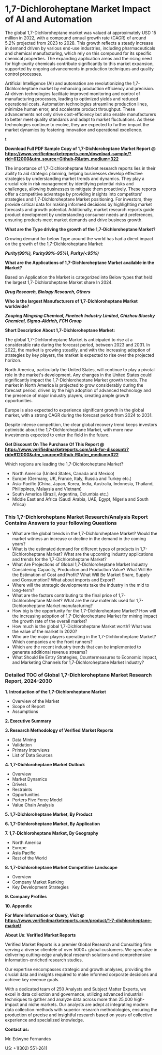 <meta name="title" content="Global  1,7-Dichloroheptane Market Impact of AI and Automation"><meta name="description" content="  The global 1,7-Dichloroheptane market was valued at approximately USD 15 million in 2022, with a compound annual growth rate (CAGR) of around 5.2% projected from 202"><meta name="title" content=" 1,7-Dichloroheptane Market Size, Share, Scope, Trends, Growth, Opportunities, Analysis, Forecast"> <h1>1,7-Dichloroheptane Market Impact of AI and Automation</h1> <p>The global 1,7-Dichloroheptane market was valued at approximately USD 15 million in 2022, with a compound annual growth rate (CAGR) of around 5.2% projected from 2023 to 2028. This growth reflects a steady increase in demand driven by various end-use industries, including pharmaceuticals and chemical manufacturing, which rely on this compound for its specific chemical properties. The expanding application areas and the rising need for high-purity chemicals contribute significantly to this market expansion, supported by ongoing advancements in production techniques and quality control processes.</p> <p>Artificial Intelligence (AI) and automation are revolutionizing the 1,7-Dichloroheptane market by enhancing production efficiency and precision. AI-driven technologies facilitate improved monitoring and control of manufacturing processes, leading to optimized yields and reduced operational costs. Automation technologies streamline production lines, minimize human error, and accelerate product throughput. These advancements not only drive cost-efficiency but also enable manufacturers to better meet quality standards and adapt to market fluctuations. As these technologies continue to evolve, they are expected to further impact the market dynamics by fostering innovation and operational excellence.</p> t</p><p id="" class=""><strong>Download Full PDF Sample Copy of 1,7-Dichloroheptane Market Report @ <a href="https://www.verifiedmarketreports.com/download-sample/?rid=612000&utm_source=Github-R&utm_medium=322" target="_blank">https://www.verifiedmarketreports.com/download-sample/?rid=612000&utm_source=Github-R&utm_medium=322</a></strong></p><p>The importance of&nbsp;1,7-Dichloroheptane Market research reports lies in their ability to aid strategic planning, helping businesses develop effective strategies by understanding market trends and dynamics. They play a crucial role in risk management by identifying potential risks and challenges, allowing businesses to mitigate them proactively. These reports offer a competitive advantage by providing insights into competitors' strategies and 1,7-Dichloroheptane Market positioning. For investors, they provide critical data for making informed decisions by highlighting market forecasts and growth potential. Additionally, market research reports guide product development by understanding consumer needs and preferences, ensuring products meet market demands and drive business growth.</p><p><strong>What are the&nbsp;Type driving the growth of the 1,7-Dichloroheptane Market?</strong></p><p id="" class="">Growing demand for below Type around the world has had a direct impact on the growth of the 1,7-Dichloroheptane Market:</p><em><strong>Purity(99%), Purity99%-95%), Purity(<95%)</strong></em></p><strong>What are the&nbsp;Applications&nbsp;of 1,7-Dichloroheptane Market available in the Market?</strong></p><p id="" class="">Based on Application the Market is categorized into Below types that held the largest 1,7-Dichloroheptane Market share In 2024.</p><em><strong>Drug Research, Biology Research, Others</strong></em></p><strong>Who is the largest Manufacturers of 1,7-Dichloroheptane Market worldwide?</strong></p><p><em><strong>Zouping Mingxing Chemical, Finetech Industry Limited, Chizhou Bluesky Chemical, Sigma-Aldrich, FCH Group</strong></em></p><p id="" class=""><strong>Short Description About 1,7-Dichloroheptane Market:</strong></p><p>The global 1,7-Dichloroheptane Market is anticipated to rise at a considerable rate during the forecast period, between 2023 and 2031. In 2022, the market is growing steadily, and with the increasing adoption of strategies by key players, the market is expected to rise over the projected horizon.</p><p>North America, particularly the United States, will continue to play a pivotal role in the market's development. Any changes in the United States could significantly impact the 1,7-Dichloroheptane Market growth trends. The market in North America is projected to grow considerably during the forecast period, driven by the high adoption of advanced technology and the presence of major industry players, creating ample growth opportunities.</p><p>Europe is also expected to experience significant growth in the global market, with a strong CAGR during the forecast period from 2024 to 2031.</p><p>Despite intense competition, the clear global recovery trend keeps investors optimistic about the 1,7-Dichloroheptane Market, with more new investments expected to enter the field in the future.</p><p id="" class=""><strong>Get Discount On The Purchase Of This Report @ <a href="https://www.verifiedmarketreports.com/ask-for-discount/?rid=612000&utm_source=Github-R&utm_medium=322" target="_blank">https://www.verifiedmarketreports.com/ask-for-discount/?rid=612000&utm_source=Github-R&utm_medium=322</a></strong></p>Which regions are leading the 1,7-Dichloroheptane Market?</p><ul><li>North America (United States, Canada and Mexico)</li><li>Europe (Germany, UK, France, Italy, Russia and Turkey etc.)</li><li>Asia-Pacific (China, Japan, Korea, India, Australia, Indonesia, Thailand, Philippines, Malaysia and Vietnam)</li><li>South America (Brazil, Argentina, Columbia etc.)</li><li>Middle East and Africa (Saudi Arabia, UAE, Egypt, Nigeria and South Africa)</li></ul><h3 id="" class="">This 1,7-Dichloroheptane Market Research/Analysis Report Contains Answers to your following Questions</h3><ul><li>What are the global trends in the 1,7-Dichloroheptane Market? Would the market witness an increase or decline in the demand in the coming years?</li><li>What is the estimated demand for different types of products in 1,7-Dichloroheptane Market? What are the upcoming industry applications and trends for the 1,7-Dichloroheptane Market?</li><li>What Are Projections of Global 1,7-Dichloroheptane Market Industry Considering Capacity, Production and Production Value? What Will Be the Estimation of Cost and Profit? What Will Be Market Share, Supply and Consumption? What about imports and Export?</li><li>Where will the strategic developments take the industry in the mid to long-term?</li><li>What are the factors contributing to the final price of 1,7-Dichloroheptane Market? What are the raw materials used for 1,7-Dichloroheptane Market manufacturing?</li><li>How big is the opportunity for the 1,7-Dichloroheptane Market? How will the increasing adoption of 1,7-Dichloroheptane Market for mining impact the growth rate of the overall market?</li><li>How much is the global 1,7-Dichloroheptane Market worth? What was the value of the market In 2020?</li><li>Who are the major players operating in the 1,7-Dichloroheptane Market? Which companies are the front runners?</li><li>Which are the recent industry trends that can be implemented to generate additional revenue streams?</li><li>What Should Be Entry Strategies, Countermeasures to Economic Impact, and Marketing Channels for 1,7-Dichloroheptane Market Industry?</li></ul><h3 id="" class="">Detailed TOC of Global 1,7-Dichloroheptane Market Research Report, 2024-2030</h3><p id="" class=""><strong>1. Introduction of the 1,7-Dichloroheptane Market</strong></p><ul><li>Overview of the Market</li><li>Scope of Report</li><li>Assumptions</li></ul><p id="" class=""><strong>2. Executive Summary</strong></p><p id="" class=""><strong>3. Research Methodology of Verified Market Reports</strong></p><ul><li>Data Mining</li><li>Validation</li><li>Primary Interviews</li><li>List of Data Sources</li></ul><p id="" class=""><strong>4. 1,7-Dichloroheptane Market Outlook</strong></p><ul><li>Overview</li><li>Market Dynamics</li><li>Drivers</li><li>Restraints</li><li>Opportunities</li><li>Porters Five Force Model</li><li>Value Chain Analysis</li></ul><p id="" class=""><strong>5. 1,7-Dichloroheptane Market, By Product</strong></p><p id="" class=""><strong>6. 1,7-Dichloroheptane Market, By Application</strong></p><p id="" class=""><strong>7. 1,7-Dichloroheptane Market, By Geography</strong></p><ul><li>North America</li><li>Europe</li><li>Asia Pacific</li><li>Rest of the World</li></ul><p id="" class=""><strong>8. 1,7-Dichloroheptane Market Competitive Landscape</strong></p><ul><li>Overview</li><li>Company Market Ranking</li><li>Key Development Strategies</li></ul><p id="" class=""><strong>9. Company Profiles</strong></p><p id="" class=""><strong>10. Appendix</strong></p><p id="" class=""><strong>For More Information or Query, Visit @ <a href="https://www.verifiedmarketreports.com/product/1-7-dichloroheptane-market/" target="_blank">https://www.verifiedmarketreports.com/product/1-7-dichloroheptane-market/</a></strong></p><p id="" class=""><strong>About Us: Verified Market Reports</strong></p><p id="" class="">Verified Market Reports is a premier Global Research and Consulting firm serving a diverse clientele of over 5000+ global customers. We specialize in delivering cutting-edge analytical research solutions and comprehensive information-enriched research studies.</p><p id="" class="">Our expertise encompasses strategic and growth analyses, providing the crucial data and insights required to make informed corporate decisions and achieve key revenue goals.</p><p id="" class="">With a dedicated team of 250 Analysts and Subject Matter Experts, we excel in data collection and governance, utilizing advanced industrial techniques to gather and analyze data across more than 25,000 high-impact and niche markets. Our analysts are adept at integrating modern data collection methods with superior research methodologies, ensuring the production of precise and insightful research based on years of collective experience and specialized knowledge.</p><p id="" class=""><strong>Contact us:</strong></p><p id="" class="">Mr. Edwyne Fernandes</p><p id="" class="">US: +1(302) 551-2611</p>